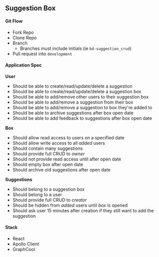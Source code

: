 ## Suggestion Box

#### Git Flow

- Fork Repo
- Clone Repo
- Branch
  - Branches must include initials (ie `bd-suggestion_crud`)
- Pull request into `development`

#### Application Spec

__User__

- Should be able to create/read/update/delete a suggestion
- Should be able to create/read/update/delete a suggestion box
- Should be able to add/remove other users to their suggestion box
- Should be able to add/remove a suggestion from their box
- Should be able to add/remove a suggestion to box they're added to
- Should be able to archive suggestions after box open date
- Should be able to add feedback to suggestions after box open date

__Box__

- Should allow read access to users on a specified date
- Should allow write access to all _added_ users
- Should contain many suggestions
- Should provide full CRUD to _owner_
- Should not provide read access until after open date
- Should empty box after open date
- Should archive old suggestions after open date

__Suggestions__

- Should belong to a suggestion box
- Should belong to a user
- Should provide full CRUD to _creator_
- Should be hidden from _added_ users until _box_ is opened
- Should ask user 15 minutes after creation if they still want to add the suggestion

#### Stack

- React
- Apollo Client
- GraphCool
